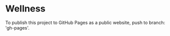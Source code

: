 
Wellness
========

To publish this project to GitHub Pages as a public website, push to branch: 'gh-pages'.